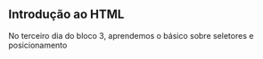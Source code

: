 ## Introdução ao HTML

No terceiro dia do bloco 3, aprendemos o básico sobre seletores e posicionamento
